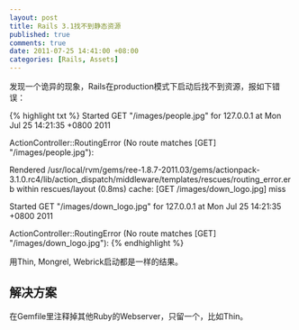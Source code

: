 ```yaml
---
layout: post
title: Rails 3.1找不到静态资源
published: true
comments: true
date: 2011-07-25 14:41:00 +08:00
categories: [Rails, Assets]
---
```



发现一个诡异的现象，Rails在production模式下启动后找不到资源，报如下错误：


{% highlight txt %}
Started GET "/images/people.jpg" for 127.0.0.1 at Mon Jul 25 14:21:35 +0800 2011

ActionController::RoutingError (No route matches [GET] "/images/people.jpg"):

Rendered /usr/local/rvm/gems/ree-1.8.7-2011.03/gems/actionpack-3.1.0.rc4/lib/action_dispatch/middleware/templates/rescues/routing_error.erb within rescues/layout (0.8ms)
cache: [GET /images/down_logo.jpg] miss

Started GET "/images/down_logo.jpg" for 127.0.0.1 at Mon Jul 25 14:21:35 +0800 2011

ActionController::RoutingError (No route matches [GET] "/images/down_logo.jpg"):
{% endhighlight %}
  
用Thin, Mongrel, Webrick启动都是一样的结果。

解决方案
---------------------------------------
在Gemfile里注释掉其他Ruby的Webserver，只留一个，比如Thin。

